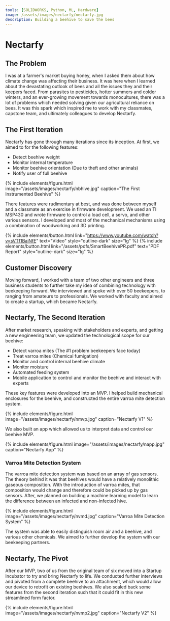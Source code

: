 ```yaml
---
tools: [SOLIDWORKS, Python, ML, Hardware]
image: /assets/images/nectarfy/nectarfy.jpg
description: Building a beehive to save the bees
---
```

# Nectarfy

## The Problem
I was at a farmer's market buying honey, when I asked them about how climate change was affecting their business. It was here when I learned about the devastating outlook of bees and all the issues they and their keepers faced. From parasites to pesticides, hotter summers and colder winters, and an ever-growing movement towards monocultures, there was a lot of problems which needed solving given our agricultural reliance on bees. It was this spark which inspired me to work with my classmates, capstone team, and ultimately colleagues to develop Nectarfy.

## The First Iteration

Nectarfy has gone through many iterations since its inception. At first, we aimed to for the following features:
- Detect beehive weight
- Monitor internal temperature
- Monitor beehive orientation (Due to theft and other animals)
- Notify user of full beehive

{% include elements/figure.html image="/assets/images/nectarfy/nbhive.jpg" caption="The First Instrumented Beehive" %}

There features were rudimentary at best, and was done between myself and a classmate as an exercise in firmware development. We used an TI MSP430 and wrote firmware to control a load cell, a servo, and other various sensors. I developed and most of the mechanical mechanisms using a combination of woodworking and 3D printing.

{% include elements/button.html link="https://www.youtube.com/watch?v=sVTf1BaiNfE" text="Video" style="outline-dark" size="lg" %}
{% include elements/button.html link="/assets/pdfs/SmartBeehivePR.pdf" text="PDF Report" style="outline-dark" size="lg" %}

## Customer Discovery
Moving forward, I worked with a team of two other engineers and three business students to further take my idea of combining technology with beekeeping forward. We interviewed and spoke with over 50 beekeepers, to ranging from amateurs to professionals. We worked with faculty and aimed to create a startup, which became Nectarfy.

## Nectarfy, The Second Iteration
After market research, speaking with stakeholders and experts, and getting a new engineering team, we updated the technological scope for our beehive:
- Detect varroa mites (The #1 problem beekeepers face today)
- Treat varroa mites (Chemical fumigation)
- Monitor and control internal beehive climate 
- Monitor moisture
- Automated feeding system
- Mobile application to control and monitor the beehive and interact with experts

These key features were developed into an MVP. I helped build mechanical enclosures for the beehive, and constructed the entire varroa mite detection system.

{% include elements/figure.html image="/assets/images/nectarfy/nmvp.jpg" caption="Nectarfy V1" %}

We also built an app which allowed us to interpret data and control our beehive MVP.

{% include elements/figure.html image="/assets/images/nectarfy/napp.jpg" caption="Nectarfy App" %}

### Varroa Mite Detection System
The varroa mite detection system was based on an array of gas sensors. The theory behind it was that beehives would have a relatively monolithic gaseous composition. With the introduction of varroa mites, that composition would change and therefore could be picked up by gas sensors. After, we planned on building a machine learning model to learn the difference between an infected and non-infected hive.

{% include elements/figure.html image="/assets/images/nectarfy/nvmd.jpg" caption="Varroa Mite Detection System" %}

The system was able to easily distinguish room air and a beehive, and various other chemicals. We aimed to further develop the system with our beekeeping partners.

## Nectarfy, The Pivot
After our MVP, two of us from the original team of six moved into a Startup Incubator to try and bring Nectarfy to life. We conducted further interviews and pivoted from a complete beehive to an attachment, which would allow our device to retrofit on existing beehives. We also scaled back some features from the second iteration such that it could fit in this new streamlined form factor.

{% include elements/figure.html image="/assets/images/nectarfy/nvmp2.jpg" caption="Nectarfy V2" %}

